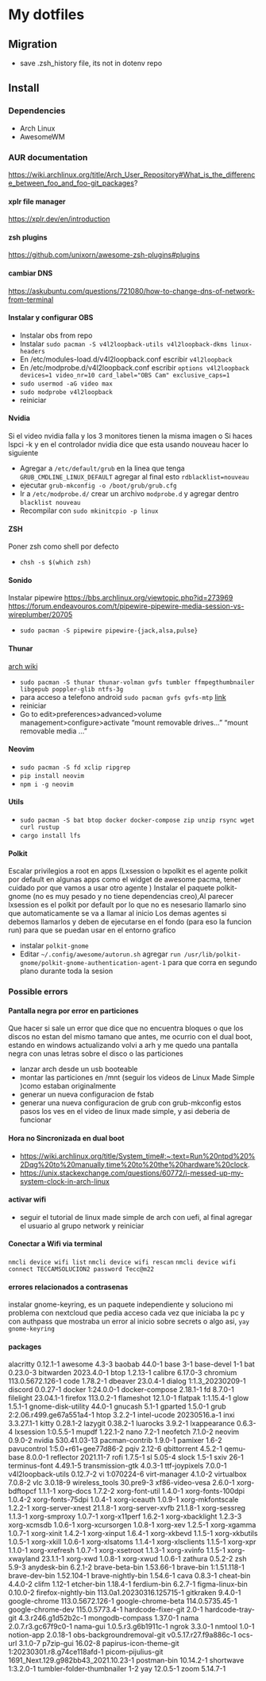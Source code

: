 # My dotfiles

## Migration

- save .zsh_history file, its not in dotenv repo

## Install

### Dependencies

- Arch Linux
- AwesomeWM

### AUR documentation

https://wiki.archlinux.org/title/Arch_User_Repository#What_is_the_difference_between_foo_and_foo-git_packages?

#### xplr file manager

https://xplr.dev/en/introduction

#### zsh plugins

https://github.com/unixorn/awesome-zsh-plugins#plugins

#### cambiar DNS

https://askubuntu.com/questions/721080/how-to-change-dns-of-network-from-terminal

#### Instalar y configurar OBS

- Instalar obs from repo
- Instalar `sudo pacman -S v4l2loopback-utils v4l2loopback-dkms linux-headers`
- En /etc/modules-load.d/v4l2loopback.conf escribir `v4l2loopback`
- En /etc/modprobe.d/v4l2loopback.conf escribir `options v4l2loopback devices=1 video_nr=10 card_label="OBS Cam" exclusive_caps=1`
- `sudo usermod -aG video max`
- `sudo modprobe v4l2loopback`
- reiniciar

#### Nvidia

Si el video nvidia falla y los 3 monitores tienen la misma imagen o Si haces lspci -k y en el controlador nvidia dice que esta usando nouveau hacer lo siguiente

- Agregar a `/etc/default/grub` en la linea que tenga `GRUB_CMDLINE_LINUX_DEFAULT` agregar al final esto `rdblacklist=nouveau`
- ejecutar `grub-mkconfig -o /boot/grub/grub.cfg`
- Ir a `/etc/modprobe.d/` crear un archivo `modprobe.d` y agregar dentro `blacklist nouveau`
- Recompilar con `sudo mkinitcpio -p linux`

#### ZSH

Poner zsh como shell por defecto

- `chsh -s $(which zsh)`

#### Sonido

Instalar pipewire
https://bbs.archlinux.org/viewtopic.php?id=273969
https://forum.endeavouros.com/t/pipewire-pipewire-media-session-vs-wireplumber/20705

- `sudo pacman -S pipewire pipewire-{jack,alsa,pulse}`

#### Thunar

[arch wiki](https://wiki.archlinux.org/title/thunar)

- `sudo pacman -S thunar thunar-volman gvfs tumbler ffmpegthumbnailer libgepub poppler-glib ntfs-3g`
- para acceso a telefono android `sudo pacman gvfs gvfs-mtp` [link](https://www.reddit.com/r/xfce/comments/kbkag8/thunar_not_recognizing_my_android_device/)
- reiniciar
- Go to edit>preferences>advanced>volume management>configure>activate “mount removable drives…” “mount removable media …”

#### Neovim

- `sudo pacman -S fd xclip ripgrep`
- `pip install neovim`
- `npm i -g neovim`

#### Utils

- `sudo pacman -S bat btop docker docker-compose zip unzip rsync wget curl rustup`
- `cargo install lfs`

#### Polkit

Escalar privilegios a root en apps
(Lxsession o lxpolkit es el agente polkit por default en algunas apps como el widget de awesome pacma, tener cuidado por que vamos a usar otro agente )
Instalar el paquete polkit-gnome (no es muy pesado y no tiene dependencias creo),Al parecer lxsession es el polkit por default por lo que no es nesesario llamarlo sino que automaticamente se va a llamar al inicio
Los demas agentes si debemos llamarlos y deben de ejecutarse en el fondo (para eso la funcion run) para que se puedan usar en el entorno grafico

- instalar `polkit-gnome`
- Editar `~/.config/awesome/autorun.sh` agregar `run /usr/lib/polkit-gnome/polkit-gnome-authentication-agent-1` para que corra en segundo plano durante toda la sesion

### Possible errors

#### Pantalla negra por error en particiones

Que hacer si sale un error que dice que no encuentra bloques o que los discos no estan del mismo tamano que antes, me ocurrio con el dual boot, estando en windows actualizando volvi a arh y me quedo una pantalla negra con unas letras sobre el disco o las particiones

- lanzar arch desde un usb booteable
- montar las particiones en /mnt (seguir los videos de Linux Made Simple )como estaban originalmente
- generar un nueva configuracion de fstab
- generar una nueva configuracion de grub con grub-mkconfig
  estos pasos los ves en el video de linux made simple, y asi deberia de funcionar

#### Hora no Sincronizada en dual boot

- https://wiki.archlinux.org/title/System_time#:~:text=Run%20ntpd%20%2Dqg%20to%20manually,time%20to%20the%20hardware%20clock.
- https://unix.stackexchange.com/questions/60772/i-messed-up-my-system-clock-in-arch-linux

#### activar wifi

- seguir el tutorial de linux made simple de arch con uefi, al final agregar el usuario al grupo network y reiniciar

#### Conectar a Wifi via terminal

`nmcli device wifi list`
`nmcli device wifi rescan`
`nmcli device wifi connect TECCAMSOLUCION2 password Tecc@m22`

#### errores relacionados a contrasenas

instalar gnome-keyring, es un paquete independiente y soluciono mi problema con nextcloud que pedia acceso cada vez que iniciaba la pc y con authpass que mostraba
un error al inicio sobre secrets o algo asi, `yay gnome-keyring`

#### packages

alacritty 0.12.1-1
awesome 4.3-3
baobab 44.0-1
base 3-1
base-devel 1-1
bat 0.23.0-3
bitwarden 2023.4.0-1
btop 1.2.13-1
calibre 6.17.0-3
chromium 113.0.5672.126-1
code 1.78.2-1
dbeaver 23.0.4-1
dialog 1:1.3_20230209-1
discord 0.0.27-1
docker 1:24.0.0-1
docker-compose 2.18.1-1
fd 8.7.0-1
filelight 23.04.1-1
firefox 113.0.2-1
flameshot 12.1.0-1
flatpak 1:1.15.4-1
glow 1.5.1-1
gnome-disk-utility 44.0-1
gnucash 5.1-1
gparted 1.5.0-1
grub 2:2.06.r499.ge67a551a4-1
htop 3.2.2-1
intel-ucode 20230516.a-1
inxi 3.3.27.1-1
kitty 0.28.1-2
lazygit 0.38.2-1
luarocks 3.9.2-1
lxappearance 0.6.3-4
lxsession 1:0.5.5-1
mupdf 1.22.1-2
nano 7.2-1
neofetch 7.1.0-2
neovim 0.9.0-2
nvidia 530.41.03-13
pacman-contrib 1.9.0-1
pamixer 1.6-2
pavucontrol 1:5.0+r61+gee77d86-2
pqiv 2.12-6
qbittorrent 4.5.2-1
qemu-base 8.0.0-1
reflector 2021.11-7
rofi 1.7.5-1
sl 5.05-4
slock 1.5-1
sxiv 26-1
terminus-font 4.49.1-5
transmission-gtk 4.0.3-1
ttf-joypixels 7.0.0-1
v4l2loopback-utils 0.12.7-2
vi 1:070224-6
virt-manager 4.1.0-2
virtualbox 7.0.8-2
vlc 3.0.18-9
wireless_tools 30.pre9-3
xf86-video-vesa 2.6.0-1
xorg-bdftopcf 1.1.1-1
xorg-docs 1.7.2-2
xorg-font-util 1.4.0-1
xorg-fonts-100dpi 1.0.4-2
xorg-fonts-75dpi 1.0.4-1
xorg-iceauth 1.0.9-1
xorg-mkfontscale 1.2.2-1
xorg-server-xnest 21.1.8-1
xorg-server-xvfb 21.1.8-1
xorg-sessreg 1.1.3-1
xorg-smproxy 1.0.7-1
xorg-x11perf 1.6.2-1
xorg-xbacklight 1.2.3-3
xorg-xcmsdb 1.0.6-1
xorg-xcursorgen 1.0.8-1
xorg-xev 1.2.5-1
xorg-xgamma 1.0.7-1
xorg-xinit 1.4.2-1
xorg-xinput 1.6.4-1
xorg-xkbevd 1.1.5-1
xorg-xkbutils 1.0.5-1
xorg-xkill 1.0.6-1
xorg-xlsatoms 1.1.4-1
xorg-xlsclients 1.1.5-1
xorg-xpr 1.1.0-1
xorg-xrefresh 1.0.7-1
xorg-xsetroot 1.1.3-1
xorg-xvinfo 1.1.5-1
xorg-xwayland 23.1.1-1
xorg-xwd 1.0.8-1
xorg-xwud 1.0.6-1
zathura 0.5.2-2
zsh 5.9-3
anydesk-bin 6.2.1-2
brave-beta-bin 1.53.66-1
brave-bin 1:1.51.118-1
brave-dev-bin 1.52.104-1
brave-nightly-bin 1.54.6-1
cava 0.8.3-1
cheat-bin 4.4.0-2
clifm 1.12-1
etcher-bin 1.18.4-1
ferdium-bin 6.2.7-1
figma-linux-bin 0.10.0-2
firefox-nightly-bin 113.0a1.20230316.125715-1
gitkraken 9.4.0-1
google-chrome 113.0.5672.126-1
google-chrome-beta 114.0.5735.45-1
google-chrome-dev 115.0.5773.4-1
hardcode-fixer-git 2.0-1
hardcode-tray-git 4.3.r246.g1d52b2c-1
mongodb-compass 1.37.0-1
nama 2.0.7.r3.gc67f9c0-1
nama-gui 1.0.5.r3.g6b1911c-1
ngrok 3.3.0-1
nmtool 1.0-1
notion-app 2.0.18-1
obs-backgroundremoval-git v0.5.17.r27.f9a886c-1
ocs-url 3.1.0-7
p7zip-gui 16.02-8
papirus-icon-theme-git 1:20230301.r8.g74ce118afd-1
picom-pijulius-git 1691_Next.129.g982bb43_2021.10.23-1
postman-bin 10.14.2-1
shortwave 1:3.2.0-1
tumbler-folder-thumbnailer 1-2
yay 12.0.5-1
zoom 5.14.7-1
